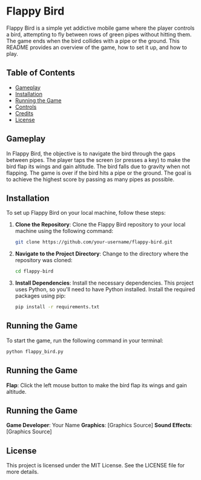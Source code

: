 # Flappy Bird

Flappy Bird is a simple yet addictive mobile game where the player controls a bird, attempting to fly between rows of green pipes without hitting them. The game ends when the bird collides with a pipe or the ground. This README provides an overview of the game, how to set it up, and how to play.

## Table of Contents

- [Gameplay](#gameplay)
- [Installation](#installation)
- [Running the Game](#running-the-game)
- [Controls](#controls)
- [Credits](#credits)
- [License](#license)

## Gameplay

In Flappy Bird, the objective is to navigate the bird through the gaps between pipes. The player taps the screen (or presses a key) to make the bird flap its wings and gain altitude. The bird falls due to gravity when not flapping. The game is over if the bird hits a pipe or the ground. The goal is to achieve the highest score by passing as many pipes as possible.

## Installation

To set up Flappy Bird on your local machine, follow these steps:

1. **Clone the Repository**: Clone the Flappy Bird repository to your local machine using the following command:
   ```bash
   git clone https://github.com/your-username/flappy-bird.git
   ```

2. **Navigate to the Project Directory**: Change to the directory where the repository was cloned:
   ```bash
   cd flappy-bird
   ```

3. **Install Dependencies**: Install the necessary dependencies. This project uses Python, so you'll need to have Python installed. Install the required packages using pip:
   ```bash
   pip install -r requirements.txt
   ```

## Running the Game

To start the game, run the following command in your terminal:
   ```bash
   python flappy_bird.py
   ```

## Running the Game

**Flap**: Click the left mouse button to make the bird flap its wings and gain altitude.

## Running the Game

**Game Developer**: Your Name
**Graphics**: [Graphics Source]
**Sound Effects**: [Graphics Source]

## License

This project is licensed under the MIT License. See the LICENSE file for more details.